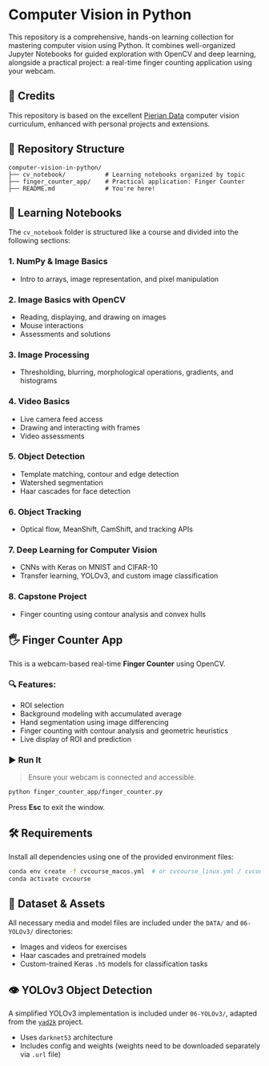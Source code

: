 # Computer Vision in Python

This repository is a comprehensive, hands-on learning collection for mastering computer vision using Python. It combines well-organized Jupyter Notebooks for guided exploration with OpenCV and deep learning, alongside a practical project: a real-time finger counting application using your webcam.

## 🙌 Credits

This repository is based on the excellent [Pierian Data](https://www.pieriantraining.com/) computer vision curriculum, enhanced with personal projects and extensions.

## 📁 Repository Structure

```
computer-vision-in-python/
├── cv_notebook/           # Learning notebooks organized by topic
├── finger_counter_app/    # Practical application: Finger Counter
├── README.md              # You're here!
```

## 📘 Learning Notebooks

The `cv_notebook` folder is structured like a course and divided into the following sections:

### 1. **NumPy & Image Basics**

* Intro to arrays, image representation, and pixel manipulation

### 2. **Image Basics with OpenCV**

* Reading, displaying, and drawing on images
* Mouse interactions
* Assessments and solutions

### 3. **Image Processing**

* Thresholding, blurring, morphological operations, gradients, and histograms

### 4. **Video Basics**

* Live camera feed access
* Drawing and interacting with frames
* Video assessments

### 5. **Object Detection**

* Template matching, contour and edge detection
* Watershed segmentation
* Haar cascades for face detection

### 6. **Object Tracking**

* Optical flow, MeanShift, CamShift, and tracking APIs

### 7. **Deep Learning for Computer Vision**

* CNNs with Keras on MNIST and CIFAR-10
* Transfer learning, YOLOv3, and custom image classification

### 8. **Capstone Project**

* Finger counting using contour analysis and convex hulls

## 🖐️ Finger Counter App

This is a webcam-based real-time **Finger Counter** using OpenCV.

### 🔍 Features:

* ROI selection
* Background modeling with accumulated average
* Hand segmentation using image differencing
* Finger counting with contour analysis and geometric heuristics
* Live display of ROI and prediction

### ▶️ Run It

> Ensure your webcam is connected and accessible.

```bash
python finger_counter_app/finger_counter.py
```

Press **Esc** to exit the window.

## 🛠️ Requirements

Install all dependencies using one of the provided environment files:

```bash
conda env create -f cvcourse_macos.yml  # or cvcourse_linux.yml / cvcourse_windows.yml
conda activate cvcourse
```

## 📂 Dataset & Assets

All necessary media and model files are included under the `DATA/` and `06-YOLOv3/` directories:

* Images and videos for exercises
* Haar cascades and pretrained models
* Custom-trained Keras `.h5` models for classification tasks

## 👁️ YOLOv3 Object Detection

A simplified YOLOv3 implementation is included under `06-YOLOv3/`, adapted from the [`yad2k`](https://github.com/allanzelener/YAD2K) project.

* Uses `darknet53` architecture
* Includes config and weights (weights need to be downloaded separately via `.url` file)
